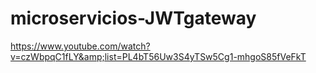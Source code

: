# microservicios-JWTgateway
https://www.youtube.com/watch?v=czWbpqC1fLY&amp;list=PL4bT56Uw3S4yTSw5Cg1-mhgoS85fVeFkT
